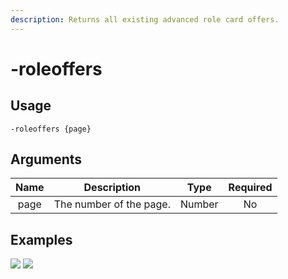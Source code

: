 ```yaml
---
description: Returns all existing advanced role card offers.
---
```


# -roleoffers

## Usage

```
-roleoffers {page}
```

## Arguments

| Name | Description             | Type   | Required |
| :--: | :---------------------: | :----: | :------: |
| page | The number of the page. | Number | No       |

## Examples

![](https://github.com/xNickyDev/Forkman/assets/111157596/b7a4457f-6987-4a97-a727-cdb7b3519221)
![](https://github.com/xNickyDev/Forkman/assets/111157596/37fdcc0c-e338-4492-8304-425809a1427c)
